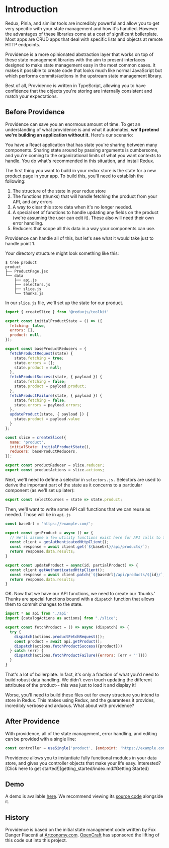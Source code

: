 #  Introduction

Redux, Pinia, and similar tools are incredibly powerful and allow you to get very specific with your state management and how it's handled. However the advantages of these libraries come at a cost of significant boilerplate. Most apps are CRUD apps that deal with specific lists and objects at remote HTTP endpoints.

Providence is a more opinionated abstraction layer that works on top of these state management libraries with the aim to present interfaces designed to make state management easy in the most common cases. It makes it possible to create code that looks much like normal JavaScript but which performs commits/actions in the upstream state management library.

Best of all, Providence is written in TypeScript, allowing you to have confidence that the objects you're storing are internally consistent and match your expectations.

## Before Providence

Providence can save you an enormous amount of time. To get an understanding of what providence is and what it automates, **we'll pretend we're building an application without it.** Here's our scenario:

You have a React application that has state you're sharing between many components. Sharing state around by passing arguments is cumbersome, and you're coming to the organizational limits of what you want contexts to handle. You do what's recommended in this situation, and install Redux.

The first thing you want to build in your redux store is the state for a new product page in your app. To build this, you'll need to establish the following:

1. The structure of the state in your redux store
2. The functions (thunks) that will handle fetching the product from your API, and any errors
3. A way to clear this store data when it's no longer needed.
4. A special set of functions to handle updating any fields on the product (we're assuming the user can edit it). These also will need their own error handling.
5. Reducers that scope all this data in a way your components can use.

Providence can handle all of this, but let's see what it would take just to handle point 1.

Your directory structure might look something like this:

```console
$ tree product
product
├── ProductPage.jsx
└── data
    ├── api.js
    ├── selectors.js
    ├── slice.js
    └── thunks.js
```

In our `slice.js` file, we'll set up the state for our product.

```javascript
import { createSlice } from '@reduxjs/toolkit'

export const initialProductState = () => ({
  fetching: false,
  errors: [],
  product: null,
});

export const baseProductReducers = {
  fetchProductRequest(state) {
    state.fetching = true;
    state.errors = [];
    state.product = null;
  },
  fetchProductSuccess(state, { payload }) {
    state.fetching = false;
    state.product = payload.product;
  },
  fetchProductFailure(state, { payload }) {
    state.fetching = false;
    state.errors = payload.errors;
  },
  updateProduct(state, { payload }) {
    state.product = payload.value
  }
};

const slice = createSlice({
  name: 'product',
  initialState: initialProductState(),
  reducers: baseProductReducers,
});

export const productReducer = slice.reducer;
export const productActions = slice.actions;
```

Next, we'll need to define a selector in `selectors.js.` Selectors are used to derive the important part of the state as it concerns to a particular component (as we'll set up later):

```javascript
export const selectCourses = state => state.product;
```

Then, we'll want to write some API call functions that we can reuse as needed. Those will be in `api.js`

```javascript
const baseUrl = 'https://example.com/';

export const getProduct = async () => {
  // We'll assume a few utility functions exist here for API calls to the server.
  const client = getAuthenticatedHttpClient();
  const response = await client.get(`${baseUrl}/api/products/`);
  return response.data.results;
}

export const updateProduct = async(id, partialProduct) => {
  const client getAuthenticatedHttpClient();
  const response = await client.patch(`${baseUrl}/api/products/${id}/`, partialProduct);
  return response.data.results;
}
```


OK. Now that we have our API functions, we need to create our 'thunks.' Thunks are special functions bound with a `dispatch` function that allows them to commit changes to the state.

```javascript
import * as api from './api'
import {catalogActions as actions} from "./slice";

export const fetchProduct = () => async (dispatch) => {
  try {
    dispatch(actions.productFetchRequest());
    const product = await api.getProduct();
    dispatch(actions.fetchProductSuccess({product}))
  } catch (err) {
    dispatch(actions.fetchProductFailure({errors: [err + '']}))
  }
}
```

That's a lot of boilerplate. In fact, it's only a fraction of what you'd need to build robust data handling. We didn't even touch updating the different attributes of the product-- this was just to load it and display it!

Worse, you'll need to build these files out for every structure you intend to store in Redux. This makes using Redux, and the guarantees it provides, incredibly verbose and arduous. What about with providence?

## After Providence

With providence, all of the state management, error handling, and editing can be provided with a single line:

```javascript
const controller = useSingle('product', {endpoint: 'https://example.com/api/products/x/'})
```


Providence allows you to instantiate fully functional modules in your data store, and gives you controller objects that make your life easy. Interested? [Click here to get started!](getting_started/index.md#Getting Started)

## Demo

A demo is available [here](https://providence-demo.opencraft.com/). We recommend viewing its [source code](https://gitlab.com/opencraft/dev/providence-demo/) alongside it.

## History

Providence is based on the initial state management code written by Fox Danger Piacenti at [Artconomy.com](https://artconomy.com/). [OpenCraft](https://opencraft.com/) has sponsored the lifting of this code out into this project.
